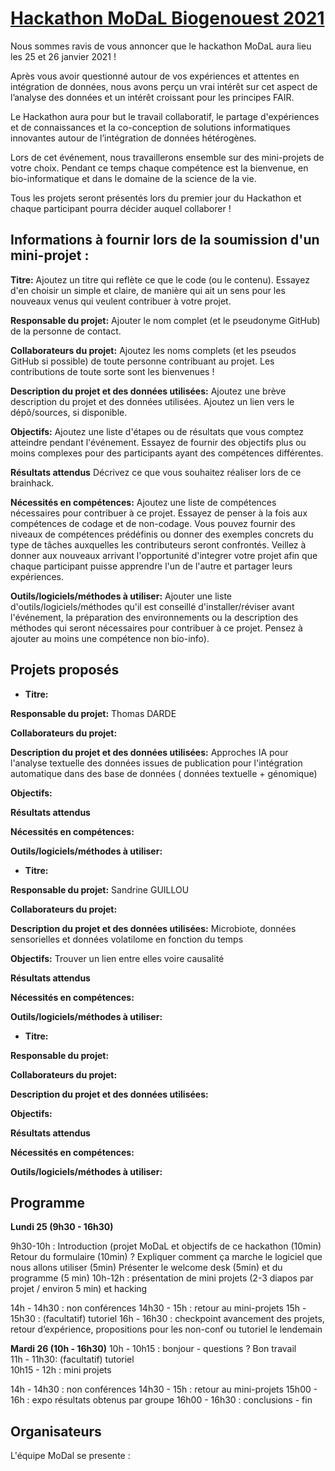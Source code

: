 # [Hackathon MoDaL Biogenouest 2021](https://biogenouest.github.io/biogen-hack-2020/)

Nous sommes ravis de vous annoncer que le hackathon MoDaL aura lieu les 25 et 26 janvier 2021 !

Après vous avoir questionné autour de vos expériences et attentes en intégration de données, nous avons perçu un vrai intérêt sur cet aspect de l’analyse des données et un intérêt croissant pour les principes FAIR. 

Le Hackathon aura pour but le travail collaboratif, le partage d'expériences et de  connaissances et la co-conception de solutions informatiques innovantes autour de l’intégration de données hétérogènes. 

Lors de cet événement, nous travaillerons ensemble sur des mini-projets de votre choix. Pendant ce temps chaque compétence est la bienvenue, en bio-informatique et dans le domaine de la science de la vie. 

Tous les projets seront présentés lors du premier jour du Hackathon et chaque participant pourra décider auquel collaborer !


## Informations à fournir lors de la soumission d'un mini-projet :

**Titre:**
Ajoutez un titre qui reflète ce que le code (ou le contenu). Essayez d'en choisir un simple et claire, de manière qui ait un sens pour les nouveaux venus qui veulent contribuer à votre projet.

**Responsable du projet:**
Ajouter le nom complet (et le pseudonyme GitHub) de la personne de contact.

**Collaborateurs du projet:**
Ajoutez les noms complets (et les pseudos GitHub si possible) de toute personne contribuant au projet. Les contributions de toute sorte sont les bienvenues !

**Description du projet et des données utilisées:**
Ajoutez une brève description du projet et des données utilisées. Ajoutez un lien vers le dépô/sources, si disponible. 

**Objectifs:**
Ajoutez une liste d'étapes ou de résultats que vous comptez atteindre pendant l'événement. Essayez de fournir des objectifs plus ou moins complexes pour des participants ayant des compétences différentes.

**Résultats attendus**
Décrivez ce que vous souhaitez réaliser lors de ce brainhack.

**Nécessités en compétences:**
Ajoutez une liste de compétences nécessaires pour contribuer à ce projet. Essayez de penser à la fois aux compétences de codage et de non-codage. Vous pouvez fournir des niveaux de compétences prédéfinis ou donner des exemples concrets du type de tâches auxquelles les contributeurs seront confrontés. Veillez à donner aux nouveaux arrivant l'opportunité d'integrer votre projet afin que chaque participant puisse apprendre l'un de l'autre et partager leurs expériences.

**Outils/logiciels/méthodes à utiliser:**
Ajouter une liste d'outils/logiciels/méthodes qu'il est conseillé d'installer/réviser avant l'événement, la préparation des environnements ou la description des méthodes qui seront nécessaires pour contribuer à ce projet. Pensez à ajouter au moins une compétence non bio-info).



## Projets proposés

 - **Titre:**
<!-- Ajoutez un titre qui reflète ce que le code (ou le contenu). Essayez d'en choisir un simple et claire, de manière qui ait un sens pour les nouveaux venus qui veulent contribuer à votre projet. -->

**Responsable du projet:**
Thomas DARDE

**Collaborateurs du projet:**
<!-- Ajoutez les noms complets (et les pseudos GitHub si possible) de toute personne contribuant au projet. Les contributions de toute sorte sont les bienvenues ! -->

**Description du projet et des données utilisées:**
Approches IA pour l'analyse textuelle des données issues de publication pour l'intégration automatique dans des base de données ( données textuelle + génomique)

**Objectifs:**
<!-- Ajoutez une liste d'étapes ou de résultats que vous comptez atteindre pendant l'événement. Essayez de fournir des objectifs plus ou moins complexes pour des participants ayant des compétences différentes. -->

**Résultats attendus**
<!-- Décrivez ce que vous souhaitez réaliser lors de ce brainhack. -->

**Nécessités en compétences:**
<!-- Ajoutez une liste de compétences nécessaires pour contribuer à ce projet. Essayez de penser à la fois aux compétences de codage et de non-codage. Vous pouvez fournir des niveaux de compétences prédéfinis ou donner des exemples concrets du type de tâches auxquelles les contributeurs seront confrontés. Veillez à donner aux nouveaux arrivant l'opportunité d'integrer votre projet afin que chaque participant puisse apprendre l'un de l'autre et partager leurs expériences. -->

**Outils/logiciels/méthodes à utiliser:**
<!-- Ajouter une liste d'outils/logiciels/méthodes qu'il est conseillé d'installer/réviser avant l'événement, la préparation des environnements ou la description des méthodes qui seront nécessaires pour contribuer à ce projet. Pensez à ajouter au moins une compétence non bio-info). -->


 - **Titre:**
<!-- Ajoutez un titre qui reflète ce que le code (ou le contenu). Essayez d'en choisir un simple et claire, de manière qui ait un sens pour les nouveaux venus qui veulent contribuer à votre projet. -->

**Responsable du projet:**
Sandrine GUILLOU

**Collaborateurs du projet:**
<!-- Ajoutez les noms complets (et les pseudos GitHub si possible) de toute personne contribuant au projet. Les contributions de toute sorte sont les bienvenues ! -->

**Description du projet et des données utilisées:**
Microbiote, données sensorielles et données volatilome en fonction du temps

**Objectifs:**
Trouver un lien entre elles voire causalité

**Résultats attendus**
<!-- Décrivez ce que vous souhaitez réaliser lors de ce brainhack. -->

**Nécessités en compétences:**
<!-- Ajoutez une liste de compétences nécessaires pour contribuer à ce projet. Essayez de penser à la fois aux compétences de codage et de non-codage. Vous pouvez fournir des niveaux de compétences prédéfinis ou donner des exemples concrets du type de tâches auxquelles les contributeurs seront confrontés. Veillez à donner aux nouveaux arrivant l'opportunité d'integrer votre projet afin que chaque participant puisse apprendre l'un de l'autre et partager leurs expériences. -->

**Outils/logiciels/méthodes à utiliser:**
<!-- Ajouter une liste d'outils/logiciels/méthodes qu'il est conseillé d'installer/réviser avant l'événement, la préparation des environnements ou la description des méthodes qui seront nécessaires pour contribuer à ce projet. Pensez à ajouter au moins une compétence non bio-info). -->

- **Titre:**
<!-- Ajoutez un titre qui reflète ce que le code (ou le contenu). Essayez d'en choisir un simple et claire, de manière qui ait un sens pour les nouveaux venus qui veulent contribuer à votre projet. -->

**Responsable du projet:**


**Collaborateurs du projet:**
<!-- Ajoutez les noms complets (et les pseudos GitHub si possible) de toute personne contribuant au projet. Les contributions de toute sorte sont les bienvenues ! -->

**Description du projet et des données utilisées:**


**Objectifs:**


**Résultats attendus**
<!-- Décrivez ce que vous souhaitez réaliser lors de ce brainhack. -->

**Nécessités en compétences:**
<!-- Ajoutez une liste de compétences nécessaires pour contribuer à ce projet. Essayez de penser à la fois aux compétences de codage et de non-codage. Vous pouvez fournir des niveaux de compétences prédéfinis ou donner des exemples concrets du type de tâches auxquelles les contributeurs seront confrontés. Veillez à donner aux nouveaux arrivant l'opportunité d'integrer votre projet afin que chaque participant puisse apprendre l'un de l'autre et partager leurs expériences. -->

**Outils/logiciels/méthodes à utiliser:**
<!-- Ajouter une liste d'outils/logiciels/méthodes qu'il est conseillé d'installer/réviser avant l'événement, la préparation des environnements ou la description des méthodes qui seront nécessaires pour contribuer à ce projet. Pensez à ajouter au moins une compétence non bio-info). -->



## Programme 

**Lundi 25 (9h30 - 16h30)** 

9h30-10h :  Introduction (projet MoDaL et objectifs de ce hackathon (10min)
            Retour du formulaire (10min) ? 
            Expliquer comment ça marche le logiciel que nous allons utiliser (5min)
            Présenter le welcome desk (5min) et du programme (5 min)
10h-12h : présentation de mini projets (2-3 diapos par projet / environ 5 min) et hacking 

14h - 14h30 : non conférences 
14h30 - 15h : retour au mini-projets
15h - 15h30 : (facultatif) tutoriel 
16h - 16h30 : checkpoint avancement des projets, retour d’expérience, propositions pour les non-conf ou tutoriel le lendemain 

**Mardi 26 (10h - 16h30)**
10h - 10h15 : bonjour - questions ? Bon travail  
11h - 11h30: (facultatif) tutoriel  
10h15 - 12h : mini projets 

14h - 14h30 : non conférences 
14h30 - 15h : retour au mini-projets
15h00 - 16h : expo résultats obtenus par groupe 
16h00 - 16h30 : conclusions - fin


## Organisateurs

L'équipe MoDal se presente : 


